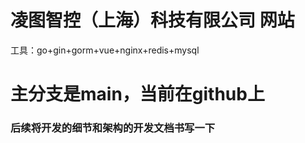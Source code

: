 
# 凌图智控（上海）科技有限公司 网站
工具：go+gin+gorm+vue+nginx+redis+mysql
# 主分支是main，当前在github上

### 后续将开发的细节和架构的开发文档书写一下


